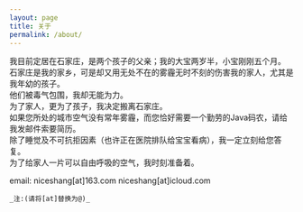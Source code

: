 ```yaml
---
layout: page
title: 关于
permalink: /about/
---
```


我目前定居在石家庄，是两个孩子的父亲；我的大宝两岁半，小宝刚刚五个月。     
石家庄是我的家乡，可是却又用无处不在的雾霾无时不刻的伤害我的家人，尤其是我年幼的孩子。       
他们被毒气包围，我却无能为力。        
为了家人，更为了孩子，我决定搬离石家庄。        
如果您所处的城市空气没有常年雾霾，而您恰好需要一个勤劳的Java码农，请给我发邮件索要简历。      
除了睡觉及不可抗拒因素（也许正在医院排队给宝宝看病），我一定立刻给您答复。         
为了给家人一片可以自由呼吸的空气，我时刻准备着。

email: niceshang[at]163.com    niceshang[at]icloud.com      

    _注:(请将[at]替换为@)_